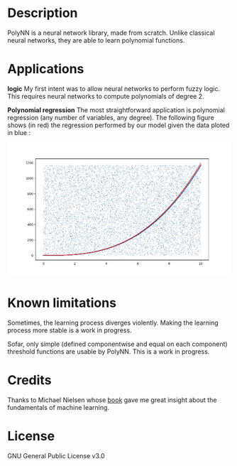 # Description

PolyNN is a neural network library, made from scratch. Unlike classical neural networks, they are able to learn polynomial functions.

# Applications

**logic** My first intent was to allow neural networks to perform fuzzy logic. This requires neural networks to compute polynomials of degree 2.

**Polynomial regression** The most straightforward application is polynomial regression (any number of variables, any degree). The following figure shows (in red) the regression performed by our model given the data ploted in blue :

![ScreenShot](/screenshots/regression_with_noise.png)

# Known limitations

Sometimes, the learning process diverges violently. Making the learning process more stable is a work in progress.

Sofar, only simple (defined componentwise and equal on each component) threshold functions are usable by PolyNN. This is a work in progress.

# Credits
Thanks to Michael Nielsen whose [book](http://neuralnetworksanddeeplearning.com/index.html) gave me great insight about the fundamentals of machine learning.


# License

GNU General Public License v3.0
